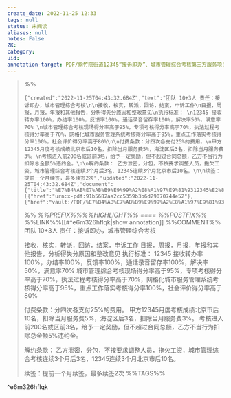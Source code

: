 ```yaml
---
create_date: 2022-11-25 12:33
tags: null
status: 未阅读 
aliases: null
notes: False
ZK: 
category: 
uid: 
annotation-target: PDF/紫竹院街道12345“接诉即办”、城市管理综合考核第三方服务项目合同.pdf
---
```




>%%
>```annotation-json
>{"created":"2022-11-25T04:43:32.684Z","text":"团队 10+3人 责任：接诉即办，城市管理综合考核\n\n接收，核实，转派，回访，结案，申诉工作\n日报，周报，月报，年报和其他报告，分析得失分原因和整改意见\n执行标准： \n12345 接收转办率100%，办结率100%，反馈率100%，通话录音留存率100%，解决率50%，满意率70% \n城市管理综合考核现场得分率高于95%，专项考核得分率高于70%，执法过程考核得分率高于70%，网格化城市服务管理系统考核得分率高于95%，重点工作落实考核得分率100%，社会评价得分率高于80%\n\n付费条款：分四次各支付25%的费用。\n甲方12345月度考核成绩北京市后10名，扣除当月服务费5%，海淀区后3名，扣除当月服务费3%。\n考核进入前200名或区前3名，给予一定奖励，但不超过合同总额，乙方不当行为扣除总金额5%违约金。\n\n解约条款： 乙方泄密，分包，不按要求调整人员，拖欠工资，城市管理综合考核连续3个月后3名，12345连续3个月北京市后10名。\n\n续签：提前一个月续签，最多续签2次","updated":"2022-11-25T04:43:32.684Z","document":{"title":"%E7%B4%AB%E7%AB%B9%E9%99%A2%E8%A1%97%E9%81%9312345%E2%80%9C%E6%8E%A5%E8%AF%89%E5%8D%B3%E5%8A%9E%E2%80%9D%E3%80%81%E5%9F%8E%E5%B8%82%E7%AE%A1%E7%90%86%E7%BB%BC%E5%90%88%E8%80%83%E6%A0%B8%E7%AC%AC%E4%B8%89%E6%96%B9%E6%9C%8D%E5%8A%A1%E9%A1%B9%E7%9B%AE%E5%90%88%E5%90%8C.pdf","link":[{"href":"urn:x-pdf:91b5682aa2cc5359b3b6d29070744e52"},{"href":"vault:/PDF/%E7%B4%AB%E7%AB%B9%E9%99%A2%E8%A1%97%E9%81%9312345%E2%80%9C%E6%8E%A5%E8%AF%89%E5%8D%B3%E5%8A%9E%E2%80%9D%E3%80%81%E5%9F%8E%E5%B8%82%E7%AE%A1%E7%90%86%E7%BB%BC%E5%90%88%E8%80%83%E6%A0%B8%E7%AC%AC%E4%B8%89%E6%96%B9%E6%9C%8D%E5%8A%A1%E9%A1%B9%E7%9B%AE%E5%90%88%E5%90%8C.pdf"}],"documentFingerprint":"91b5682aa2cc5359b3b6d29070744e52"},"uri":"vault:/PDF/%E7%B4%AB%E7%AB%B9%E9%99%A2%E8%A1%97%E9%81%9312345%E2%80%9C%E6%8E%A5%E8%AF%89%E5%8D%B3%E5%8A%9E%E2%80%9D%E3%80%81%E5%9F%8E%E5%B8%82%E7%AE%A1%E7%90%86%E7%BB%BC%E5%90%88%E8%80%83%E6%A0%B8%E7%AC%AC%E4%B8%89%E6%96%B9%E6%9C%8D%E5%8A%A1%E9%A1%B9%E7%9B%AE%E5%90%88%E5%90%8C.pdf"}
>```
>%%
>*%%PREFIX%%%%HIGHLIGHT%% ==== %%POSTFIX%%*
>%%LINK%%[[#^e6m326hflqk|show annotation]]
>%%COMMENT%%
>团队 10+3人 责任：接诉即办，城市管理综合考核
>
>接收，核实，转派，回访，结案，申诉工作
>日报，周报，月报，年报和其他报告，分析得失分原因和整改意见
>执行标准： 
>12345 接收转办率100%，办结率100%，反馈率100%，通话录音留存率100%，解决率50%，满意率70% 
>城市管理综合考核现场得分率高于95%，专项考核得分率高于70%，执法过程考核得分率高于70%，网格化城市服务管理系统考核得分率高于95%，重点工作落实考核得分率100%，社会评价得分率高于80%
>
>付费条款：分四次各支付25%的费用。
>甲方12345月度考核成绩北京市后10名，扣除当月服务费5%，海淀区后3名，扣除当月服务费3%。
>考核进入前200名或区前3名，给予一定奖励，但不超过合同总额，乙方不当行为扣除总金额5%违约金。
>
>解约条款： 乙方泄密，分包，不按要求调整人员，拖欠工资，城市管理综合考核连续3个月后3名，12345连续3个月北京市后10名。
>
>续签：提前一个月续签，最多续签2次
>%%TAGS%%
>
^e6m326hflqk
